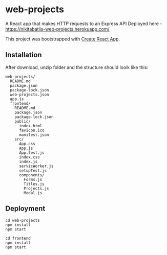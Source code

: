 # web-projects
A React app that makes HTTP requests to an Express API
Deployed here - https://nikitabatlis-web-projects.herokuapp.com/

This project was bootstrapped with [Create React App](https://github.com/facebook/create-react-app).

## Installation

After download, unzip folder and the structure should looik like this:

```
web-projects/
  README.md
  package.json
  package-lock.json
  web-projects.json
  app.js
  frontend/
    README.md
    package.json
    package-lock.json
    public/
      index.html
      favicon.ico
      manifest.json
    src/
      App.css
      App.js
      App.test.js
      index.css
      index.js
      servicWorker.js
      setupTest.js
      components/
        Forms.js
        Titles.js
        Projects.js
        Modal.js   
  ```
## Deployment

```
cd web-projects
npm install
npm start

cd frontend
npm install
npm start
```
